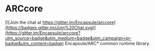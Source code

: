 # ARCcore

[![Join the chat at https://gitter.im/Encapsule/arccore](https://badges.gitter.im/Join%20Chat.svg)](https://gitter.im/Encapsule/arccore?utm_source=badge&utm_medium=badge&utm_campaign=pr-badge&utm_content=badge)
Encapsule/ARC* common runtime library.
